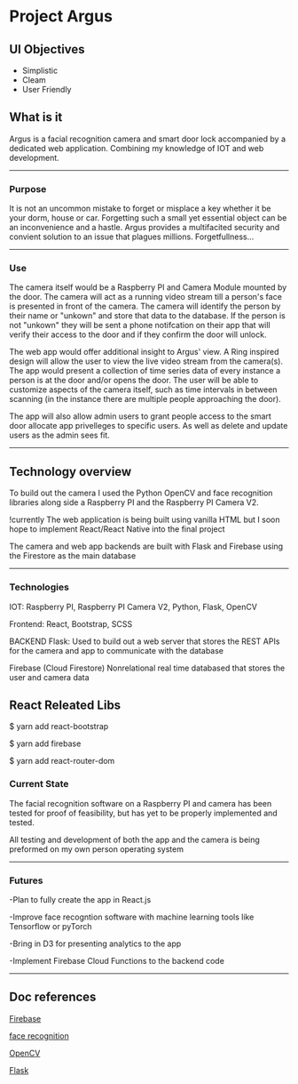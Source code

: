 # Project Argus

## UI Objectives

- Simplistic
- Cleam
- User Friendly

## What is it

Argus is a facial recognition camera and smart door lock accompanied by a dedicated web application. Combining my knowledge of IOT and web development.

---

### Purpose

It is not an uncommon mistake to forget or misplace a key whether it be your dorm, house or car. Forgetting such a small yet essential object can be an inconvenience and a hastle. Argus provides a multifacited security and convient solution to an issue that plagues millions. Forgetfullness...

---

### Use

The camera itself would be a Raspberry PI and Camera Module mounted by the door. The camera will act as a running video stream till a person's face is presented in front of the camera. The camera will identify the person by their name or "unkown" and store that data to the database. If the person is not "unkown" they will be sent a phone notifcation on their app that will verify their access to the door and if they confirm the door will unlock.

The web app would offer additional insight to Argus' view. A Ring inspired design will allow the user to view the live video stream from the camera(s). The app would present a collection of time series data of every instance a person is at the door and/or opens the door. The user will be able to customize aspects of the camera itself, such as time intervals in between scanning (in the instance there are multiple people approaching the door).

The app will also allow admin users to grant people access to the smart door allocate app privelleges to specific users. As well as delete and update users as the admin sees fit.

---

## Technology overview

To build out the camera I used the Python OpenCV and face recognition libraries along side a Raspberry PI and the Raspberry PI Camera V2.

!currently
The web application is being built using vanilla HTML but I soon hope to implement React/React Native into the final project

The camera and web app backends are built with Flask and Firebase using the Firestore as the main database

---

### Technologies

IOT: Raspberry PI, Raspberry PI Camera V2, Python, Flask, OpenCV

Frontend: React, Bootstrap, SCSS

BACKEND
Flask:
Used to build out a web server that stores the REST APIs for the camera and app to communicate with the database

Firebase (Cloud Firestore)
Nonrelational real time databased that stores the user and camera data

## React Releated Libs

$ yarn add react-bootstrap

$ yarn add firebase

$ yarn add react-router-dom

### Current State

The facial recognition software on a Raspberry PI and camera has been tested for proof of feasibility, but has yet to be properly implemented and tested.

All testing and development of both the app and the camera is being preformed on my own person operating system

---

### Futures

-Plan to fully create the app in React.js

-Improve face recogntion software with machine learning tools like Tensorflow or pyTorch

-Bring in D3 for presenting analytics to the app

-Implement Firebase Cloud Functions to the backend code

---

## Doc references

[Firebase](https://firebase.google.com/docs/firestore)

[face recognition](https://github.com/ageitgey/face_recognition)

[OpenCV](https://docs.opencv.org/4.x/d6/d00/tutorial_py_root.html)

[Flask](https://flask.palletsprojects.com/en/2.1.x/)
